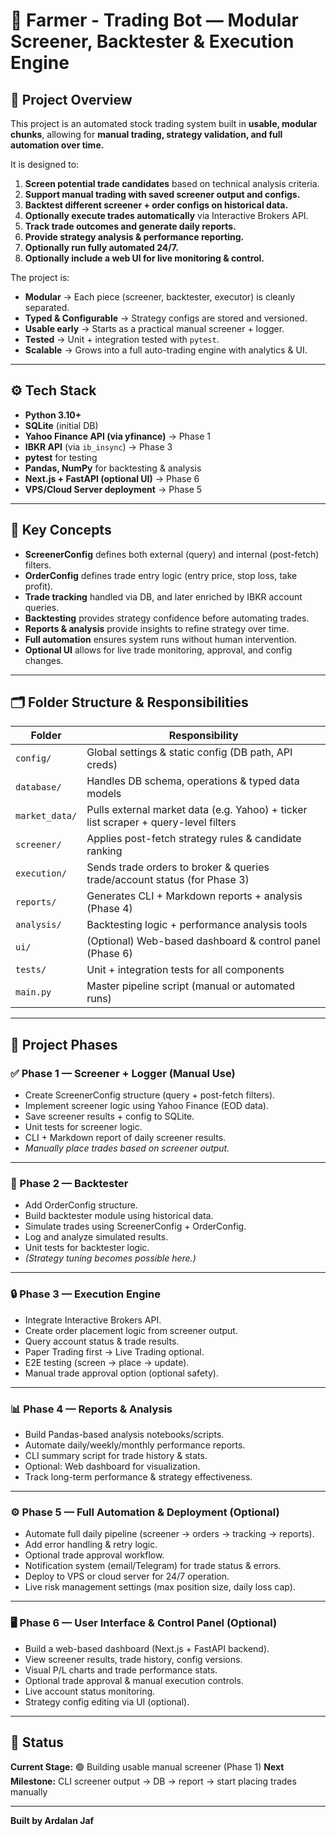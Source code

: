 # 🚜 Farmer - Trading Bot — Modular Screener, Backtester & Execution Engine

## 🎯 Project Overview

This project is an automated stock trading system built in **usable, modular chunks**, allowing for **manual trading, strategy validation, and full automation over time.**

It is designed to:

1. **Screen potential trade candidates** based on technical analysis criteria.
2. **Support manual trading with saved screener output and configs.**
3. **Backtest different screener + order configs on historical data.**
4. **Optionally execute trades automatically** via Interactive Brokers API.
5. **Track trade outcomes and generate daily reports.**
6. **Provide strategy analysis & performance reporting.**
7. **Optionally run fully automated 24/7.**
8. **Optionally include a web UI for live monitoring & control.**

The project is:

- **Modular** → Each piece (screener, backtester, executor) is cleanly separated.
- **Typed & Configurable** → Strategy configs are stored and versioned.
- **Usable early** → Starts as a practical manual screener + logger.
- **Tested** → Unit + integration tested with `pytest`.
- **Scalable** → Grows into a full auto-trading engine with analytics & UI.

---

## ⚙️ Tech Stack

- **Python 3.10+**
- **SQLite** (initial DB)
- **Yahoo Finance API (via yfinance)** → Phase 1
- **IBKR API** (via `ib_insync`) → Phase 3
- **pytest** for testing
- **Pandas, NumPy** for backtesting & analysis
- **Next.js + FastAPI (optional UI)** → Phase 6
- **VPS/Cloud Server deployment** → Phase 5

---

## 🧩 Key Concepts

- **ScreenerConfig** defines both external (query) and internal (post-fetch) filters.
- **OrderConfig** defines trade entry logic (entry price, stop loss, take profit).
- **Trade tracking** handled via DB, and later enriched by IBKR account queries.
- **Backtesting** provides strategy confidence before automating trades.
- **Reports & analysis** provide insights to refine strategy over time.
- **Full automation** ensures system runs without human intervention.
- **Optional UI** allows for live trade monitoring, approval, and config changes.

---

## 🗂️ Folder Structure & Responsibilities

| Folder         | Responsibility                                                                      |
| -------------- | ----------------------------------------------------------------------------------- |
| `config/`      | Global settings & static config (DB path, API creds)                                |
| `database/`    | Handles DB schema, operations & typed data models                                   |
| `market_data/` | Pulls external market data (e.g. Yahoo) + ticker list scraper + query-level filters |
| `screener/`    | Applies post-fetch strategy rules & candidate ranking                               |
| `execution/`   | Sends trade orders to broker & queries trade/account status (for Phase 3)           |
| `reports/`     | Generates CLI + Markdown reports + analysis (Phase 4)                               |
| `analysis/`    | Backtesting logic + performance analysis tools                                      |
| `ui/`          | (Optional) Web-based dashboard & control panel (Phase 6)                            |
| `tests/`       | Unit + integration tests for all components                                         |
| `main.py`      | Master pipeline script (manual or automated runs)                                   |

---

## 🚀 Project Phases

### ✅ Phase 1 — Screener + Logger (Manual Use)

- Create ScreenerConfig structure (query + post-fetch filters).
- Implement screener logic using Yahoo Finance (EOD data).
- Save screener results + config to SQLite.
- Unit tests for screener logic.
- CLI + Markdown report of daily screener results.
- _Manually place trades based on screener output._

---

### 🔁 Phase 2 — Backtester

- Add OrderConfig structure.
- Build backtester module using historical data.
- Simulate trades using ScreenerConfig + OrderConfig.
- Log and analyze simulated results.
- Unit tests for backtester logic.
- _(Strategy tuning becomes possible here.)_

---

### 🔒 Phase 3 — Execution Engine

- Integrate Interactive Brokers API.
- Create order placement logic from screener output.
- Query account status & trade results.
- Paper Trading first → Live Trading optional.
- E2E testing (screen → place → update).
- Manual trade approval option (optional safety).

---

### 📊 Phase 4 — Reports & Analysis

- Build Pandas-based analysis notebooks/scripts.
- Automate daily/weekly/monthly performance reports.
- CLI summary script for trade history & stats.
- Optional: Web dashboard for visualization.
- Track long-term performance & strategy effectiveness.

---

### ⚙️ Phase 5 — Full Automation & Deployment (Optional)

- Automate full daily pipeline (screener → orders → tracking → reports).
- Add error handling & retry logic.
- Optional trade approval workflow.
- Notification system (email/Telegram) for trade status & errors.
- Deploy to VPS or cloud server for 24/7 operation.
- Live risk management settings (max position size, daily loss cap).

---

### 🖥️ Phase 6 — User Interface & Control Panel (Optional)

- Build a web-based dashboard (Next.js + FastAPI backend).
- View screener results, trade history, config versions.
- Visual P/L charts and trade performance stats.
- Optional trade approval & manual execution controls.
- Live account status monitoring.
- Strategy config editing via UI (optional).

---

## 📝 Status

**Current Stage:** 🟢 Building usable manual screener (Phase 1)
**Next Milestone:** CLI screener output → DB → report → start placing trades manually

---

**Built by Ardalan Jaf**
